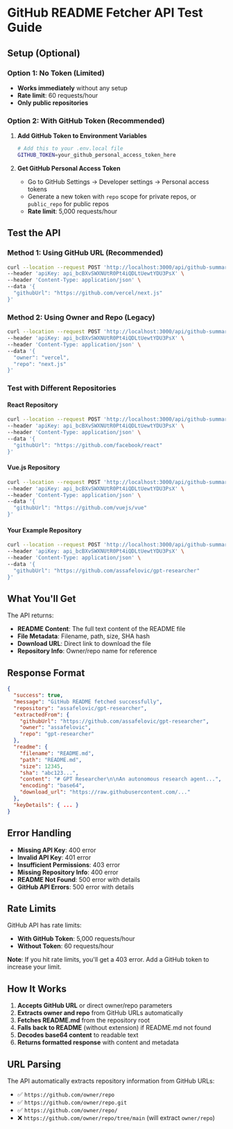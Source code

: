 # GitHub README Fetcher API Test Guide

## Setup (Optional)

### **Option 1: No Token (Limited)**
- **Works immediately** without any setup
- **Rate limit**: 60 requests/hour
- **Only public repositories**

### **Option 2: With GitHub Token (Recommended)**
1. **Add GitHub Token to Environment Variables**
   ```bash
   # Add this to your .env.local file
   GITHUB_TOKEN=your_github_personal_access_token_here
   ```

2. **Get GitHub Personal Access Token**
   - Go to GitHub Settings → Developer settings → Personal access tokens
   - Generate a new token with `repo` scope for private repos, or `public_repo` for public repos
   - **Rate limit**: 5,000 requests/hour

## Test the API

### Method 1: Using GitHub URL (Recommended)
```bash
curl --location --request POST 'http://localhost:3000/api/github-summarizer' \
--header 'apiKey: api_bcBXvSWXNUtR0Pt4iQDLtUewtYDU3PsX' \
--header 'Content-Type: application/json' \
--data '{
  "githubUrl": "https://github.com/vercel/next.js"
}'
```

### Method 2: Using Owner and Repo (Legacy)
```bash
curl --location --request POST 'http://localhost:3000/api/github-summarizer' \
--header 'apiKey: api_bcBXvSWXNUtR0Pt4iQDLtUewtYDU3PsX' \
--header 'Content-Type: application/json' \
--data '{
  "owner": "vercel",
  "repo": "next.js"
}'
```

### Test with Different Repositories

#### React Repository
```bash
curl --location --request POST 'http://localhost:3000/api/github-summarizer' \
--header 'apiKey: api_bcBXvSWXNUtR0Pt4iQDLtUewtYDU3PsX' \
--header 'Content-Type: application/json' \
--data '{
  "githubUrl": "https://github.com/facebook/react"
}'
```

#### Vue.js Repository
```bash
curl --location --request POST 'http://localhost:3000/api/github-summarizer' \
--header 'apiKey: api_bcBXvSWXNUtR0Pt4iQDLtUewtYDU3PsX' \
--header 'Content-Type: application/json' \
--data '{
  "githubUrl": "https://github.com/vuejs/vue"
}'
```

#### Your Example Repository
```bash
curl --location --request POST 'http://localhost:3000/api/github-summarizer' \
--header 'apiKey: api_bcBXvSWXNUtR0Pt4iQDLtUewtYDU3PsX' \
--header 'Content-Type: application/json' \
--data '{
  "githubUrl": "https://github.com/assafelovic/gpt-researcher"
}'
```

## What You'll Get

The API returns:
- **README Content**: The full text content of the README file
- **File Metadata**: Filename, path, size, SHA hash
- **Download URL**: Direct link to download the file
- **Repository Info**: Owner/repo name for reference

## Response Format
```json
{
  "success": true,
  "message": "GitHub README fetched successfully",
  "repository": "assafelovic/gpt-researcher",
  "extractedFrom": {
    "githubUrl": "https://github.com/assafelovic/gpt-researcher",
    "owner": "assafelovic",
    "repo": "gpt-researcher"
  },
  "readme": {
    "filename": "README.md",
    "path": "README.md",
    "size": 12345,
    "sha": "abc123...",
    "content": "# GPT Researcher\n\nAn autonomous research agent...",
    "encoding": "base64",
    "download_url": "https://raw.githubusercontent.com/..."
  },
  "keyDetails": { ... }
}
```

## Error Handling

- **Missing API Key**: 400 error
- **Invalid API Key**: 401 error
- **Insufficient Permissions**: 403 error
- **Missing Repository Info**: 400 error
- **README Not Found**: 500 error with details
- **GitHub API Errors**: 500 error with details

## Rate Limits

GitHub API has rate limits:
- **With GitHub Token**: 5,000 requests/hour
- **Without Token**: 60 requests/hour

**Note**: If you hit rate limits, you'll get a 403 error. Add a GitHub token to increase your limit.

## How It Works

1. **Accepts GitHub URL** or direct owner/repo parameters
2. **Extracts owner and repo** from GitHub URLs automatically
3. **Fetches README.md** from the repository root
4. **Falls back to README** (without extension) if README.md not found
5. **Decodes base64 content** to readable text
6. **Returns formatted response** with content and metadata

## URL Parsing

The API automatically extracts repository information from GitHub URLs:
- ✅ `https://github.com/owner/repo`
- ✅ `https://github.com/owner/repo.git`
- ✅ `https://github.com/owner/repo/`
- ❌ `https://github.com/owner/repo/tree/main` (will extract `owner/repo`)
